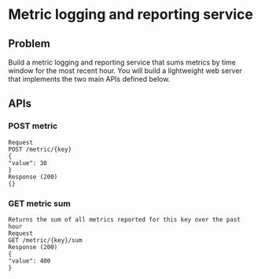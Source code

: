 
# Metric logging and reporting service

## Problem
Build a metric logging and reporting service that sums metrics by time window for the most
recent hour. You will build a lightweight web server that implements the two main APIs defined
below.
## APIs
### POST metric

    Request
    POST /metric/{key}
    {
    "value": 30
    }
    Response (200)
    {}

### GET metric sum

    Returns the sum of all metrics reported for this key over the past hour
    Request
    GET /metric/{key}/sum
    Response (200)
    {
    "value": 400
    }

